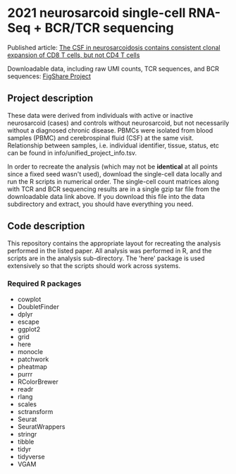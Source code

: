 # 2021 neurosarcoid single-cell RNA-Seq + BCR/TCR sequencing

Published article: [The CSF in neurosarcoidosis contains consistent clonal expansion of CD8 T cells, but not CD4 T cells](https://pubmed.ncbi.nlm.nih.gov/35405431/)

Downloadable data, including raw UMI counts, TCR sequences, and BCR sequences: [FigShare Project](https://figshare.com/projects/2021_neurosarcoid_single-cell_RNA-Seq_BCR_TCR_sequencing/137667)

## Project description
These data were derived from individuals with active or inactive neurosarcoid (cases) and controls without neurosarcoid, but not necessarily without a diagnosed chronic disease. PBMCs were isolated from blood samples (PBMC) and cerebrospinal fluid (CSF) at the same visit. Relationship between samples, i.e. individual identifier, tissue, status, etc can be found in info/unified_project_info.tsv.

In order to recreate the analysis (which may not be **identical** at all points since a fixed seed wasn't used), download the single-cell data locally and run the R scripts in numerical order. The single-cell count matrices along with TCR and BCR sequencing results are in a single gzip tar file from the downloadable data link above. If you download this file into the data subdirectory and extract, you should have everything you need.

## Code description
This repository contains the appropriate layout for recreating the analysis performed in the listed paper. All analysis was performed in R, and the scripts are in the analysis sub-directory. The 'here' package is used extensively so that the scripts should work across systems.

### Required R packages
* cowplot
* DoubletFinder
* dplyr
* escape
* ggplot2
* grid
* here
* monocle
* patchwork
* pheatmap
* purrr
* RColorBrewer
* readr
* rlang
* scales
* sctransform
* Seurat
* SeuratWrappers
* stringr
* tibble
* tidyr
* tidyverse
* VGAM
